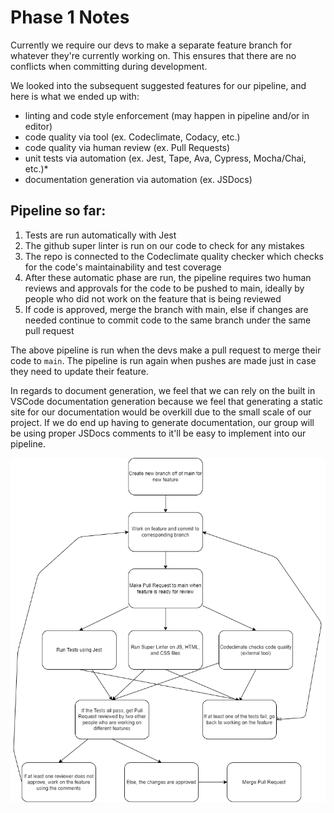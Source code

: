 # Phase 1 Notes

Currently we require our devs to make a separate feature branch for whatever they're currently working on. This ensures that there are no conflicts when committing during development.

We looked into the subsequent suggested features for our pipeline, and here is what we ended up with:

- linting and code style enforcement (may happen in pipeline and/or in editor)
- code quality via tool  (ex. Codeclimate, Codacy, etc.)
- code quality via human review (ex. Pull Requests)
- unit tests via automation (ex. Jest, Tape, Ava, Cypress, Mocha/Chai, etc.)*
- documentation generation via automation (ex. JSDocs)


## Pipeline so far:
1. Tests are run automatically with Jest
2. The github super linter is run on our code to check for any mistakes
3. The repo is connected to the Codeclimate quality checker which checks for the code's maintainability and test coverage
4. After these automatic phase are run, the pipeline requires two human reviews and approvals for the code to be pushed to main, ideally by people who did not work on the feature that is being reviewed
5. If code is approved, merge the branch with main, else if changes are needed continue to commit code to the same branch under the same pull request

The above pipeline is run when the devs make a pull request to merge their code to `main`. The pipeline is run again when pushes are made just in case they need to update their feature.

In regards to document generation, we feel that we can rely on the built in VSCode documentation generation because we feel that generating a static site for our documentation would be overkill due to the small scale of our project. If we do end up having to generate documentation, our group will be using proper JSDocs comments to it'll be easy to implement into our pipeline.

![Pipeline Diagram](phase1.png)